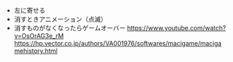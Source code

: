 - 左に寄せる
- 消すときアニメーション（点滅）
- 消すものがなくなったらゲームオーバー
  https://www.youtube.com/watch?v=OsOrAG3e_rM
  https://hp.vector.co.jp/authors/VA001976/softwares/macigame/macigamehistory.html
